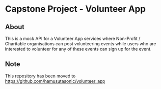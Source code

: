 # Capstone Project - Volunteer App 

## About
This is a mock API for a Volunteer App services where Non-Profit / Charitable organisations 
can post volunteering events while users who are interested to volunteer for any of these events can sign up for the event. 

## Note
This repository has been moved to https://github.com/hamusutasonic/volunteer_app
